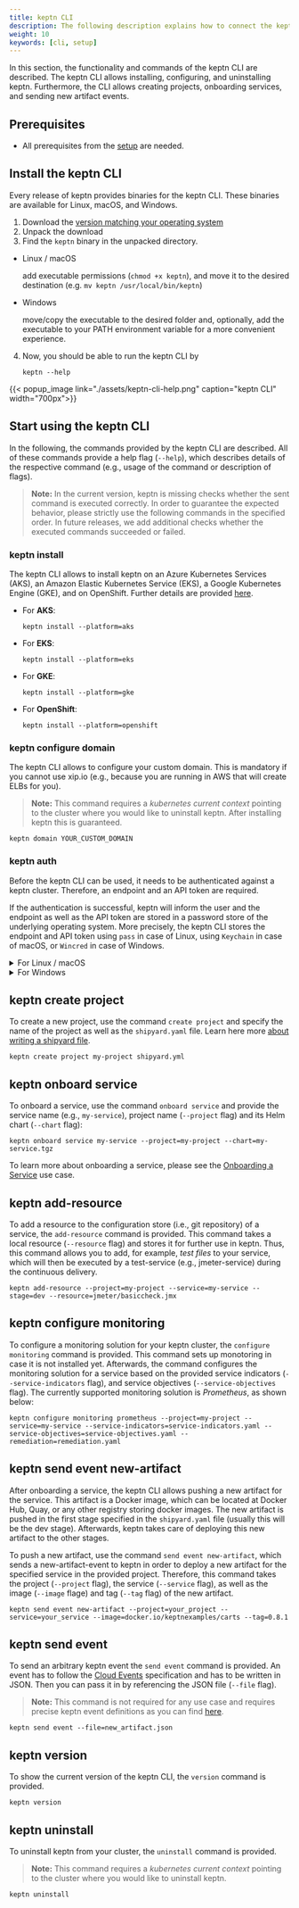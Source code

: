 ```yaml
---
title: keptn CLI
description: The following description explains how to connect the keptn CLI your keptn cluster and which commands are available.
weight: 10
keywords: [cli, setup]
---
```


In this section, the functionality and commands of the keptn CLI are described. The keptn CLI allows installing, configuring, and
uninstalling keptn. Furthermore, the CLI allows creating projects, onboarding services, and sending new artifact events.

## Prerequisites
- All prerequisites from the [setup](../../installation/setup-keptn#prerequisites) are needed.

## Install the keptn CLI
Every release of keptn provides binaries for the keptn CLI. These binaries are available for Linux, macOS, and Windows.

1. Download the [version matching your operating system](https://github.com/keptn/keptn/releases/)
1. Unpack the download
1. Find the `keptn` binary in the unpacked directory.
  - Linux / macOS
    
    add executable permissions (``chmod +x keptn``), and move it to the desired destination (e.g. `mv keptn /usr/local/bin/keptn`)

  - Windows

    move/copy the executable to the desired folder and, optionally, add the executable to your PATH environment variable for a more convenient experience.

4. Now, you should be able to run the keptn CLI by 
    ```console
    keptn --help
    ```
{{< popup_image
    link="./assets/keptn-cli-help.png"
    caption="keptn CLI"
    width="700px">}}


## Start using the keptn CLI

In the following, the commands provided by the keptn CLI are described.
All of these commands provide a help flag (`--help`), which describes details of the respective command (e.g., usage of the command or description of flags).

> **Note:** In the current version, keptn is missing checks whether the sent command is executed correctly.
In order to guarantee the expected behavior, please strictly use the following commands in the specified order.
In future releases, we add additional checks whether the executed commands succeeded or failed.

### keptn install 

The keptn CLI allows to install keptn on an Azure Kubernetes Services (AKS), an Amazon Elastic Kubernetes Service (EKS),
a Google Kubernetes Engine (GKE), and on OpenShift. Further details are provided [here](../../installation/#install-keptn).

- For **AKS**:

    ```console
    keptn install --platform=aks
    ```
- For **EKS**:

    ```console
    keptn install --platform=eks
    ```

- For **GKE**:

    ```console
    keptn install --platform=gke
    ```

- For **OpenShift**:

    ```console
    keptn install --platform=openshift
    ```

### keptn configure domain

The keptn CLI allows to configure your custom domain. This is mandatory if you cannot use xip.io (e.g., because you are running in AWS that will create ELBs for you).

> **Note:** This command requires a *kubernetes current context* pointing to the cluster where you would like to uninstall keptn. After installing keptn 
this is guaranteed.

```console
keptn domain YOUR_CUSTOM_DOMAIN
```

### keptn auth 

Before the keptn CLI can be used, it needs to be authenticated against a keptn cluster. Therefore, an endpoint and an API token are required.

If the authentication is successful, keptn will inform the user and the endpoint as well as the API token are stored in a password store of the underlying operating system. More precisely, the keptn CLI stores the endpoint and API token using `pass` in case of Linux, using `Keychain` in case of macOS, or `Wincred` in case of Windows.

<details><summary>For Linux / macOS</summary>
<p>

Set the needed environment variables.

```console
KEPTN_ENDPOINT=https://api.keptn.$(kubectl get cm keptn-domain -n keptn -ojsonpath={.data.app_domain})
KEPTN_API_TOKEN=$(kubectl get secret keptn-api-token -n keptn -ojsonpath={.data.keptn-api-token} | base64 --decode)
```

Authenticate to the keptn cluster.

```console
keptn auth --endpoint=$KEPTN_ENDPOINT --api-token=$KEPTN_API_TOKEN
```

> **Note**: If you receive a warning `Using a file-based storage for the key because the password-store seems to be not set up.` this is because a password store could not be found in your environment. In this case, the credentials are stored in `~/.keptn/.password-store` in your home directory.
</p>
</details>

<details><summary>For Windows</summary>
<p>

Please expand the corresponding section matching your CLI tool.

<details><summary>PowerShell</summary>
<p>

For the Windows PowerShell, a small script is provided that installs the `PSYaml` module and sets the environment variables. Please note that the PowerShell might have to be started with **Run as Administrator** privileges to install the module.

1. Copy the following snippet and paste it in your PowerShell. The snippet will be automatically executed line by line.

    ```
    $tokenEncoded = $(kubectl get secret keptn-api-token -n keptn -ojsonpath='{.data.keptn-api-token}')
    $Env:KEPTN_API_TOKEN = [System.Text.Encoding]::UTF8.GetString([System.Convert]::FromBase64String($tokenEncoded))
    $Env:KEPTN_ENDPOINT = 'https://api.keptn.'+$(kubectl get cm -n keptn keptn-domain -ojsonpath='{.data.app_domain}')
    ```

1. Now that everything we need is stored in environment variables, we can proceed with authorizing the keptn CLI. To authenticate against the keptn cluster use command auth and your endpoint and API token:

    ```
    keptn.exe auth --endpoint=$Env:KEPTN_ENDPOINT --api-token=$Env:KEPTN_API_TOKEN
    ```

</p>
</details>

<details><summary>Command Line</summary>
<p>

In the Windows Command Line, a couple of steps are necessary.

1. Get the keptn API Token encoded in base64

    ```console
    kubectl get secret keptn-api-token -n keptn -ojsonpath={.data.keptn-api-token}
    ```

    ```console
    abcdefghijkladfaea
    ```

1. Take the encoded API token - it is the value from the key `keptn-api-token` (in this example, it is `abcdefghijkladfaea`) and save it in a text file, e.g., `keptn-api-token-base64.txt`

1. Decode the file

    ```
    certutil -decode keptn-api-token-base64.txt keptn-api-token.txt
    ```

1. Open the newly created file `keptn-api-token.txt`, copy the value and paste it into the next command

    ```
    set KEPTN_API_TOKEN=value-of-your-token
    ```

1. Get the keptn cluster endpoint 

    ```console
    kubectl get cm -n keptn keptn-domain -ojsonpath={.data.app_domain}
    ```

    ```console
    YOUR.DOMAIN
    ```

1. Copy the `domain` value and save it in an environment variable

    ```
    set KEPTN_ENDPOINT=https://api.keptn.YOUR.DOMAIN
    ```

1. Now that everything we need is stored in environment variables, we can proceed with authorizing the keptn CLI.

    To authenticate against the keptn cluster use command `auth` and your endpoint and API token:

    ```
    keptn.exe auth --endpoint=%KEPTN_ENDPOINT% --api-token=%KEPTN_API_TOKEN%
    ```

</p>
</details>
</p>
</details>

## keptn create project 

To create a new project, use the command `create project` and specify the name of the project as well as the `shipyard.yaml` file. Learn here more [about writing a shipyard file](../../manage/project/#create-a-project).

```console
keptn create project my-project shipyard.yml
```

## keptn onboard service

To onboard a service, use the command `onboard service` and provide the service name (e.g., `my-service`), project name (`--project` flag) and its Helm chart (`--chart` flag):

```console
keptn onboard service my-service --project=my-project --chart=my-service.tgz
```

To learn more about onboarding a service, please see the [Onboarding a Service](../../usecases/onboard-carts-service) use case.

## keptn add-resource
To add a resource to the configuration store (i.e., git repository) of a service, the `add-resource` command is provided. This command takes a local resource (`--resource` flag) and stores it for further use in keptn. Thus, this command allows you to add, for example, *test files* to your service, which will then be executed by a test-service (e.g., jmeter-service) during the continuous delivery.  

```console
keptn add-resource --project=my-project --service=my-service --stage=dev --resource=jmeter/basiccheck.jmx
```

## keptn configure monitoring

To configure a monitoring solution for your keptn cluster, the `configure monitoring` command is provided. This command sets up monotoring in case it is not installed yet. Afterwards, the command configures the monitoring solution for a service based on the provided service indicators (`--service-indicators` flag), and service objectives (`--service-objectives` flag). The currently supported monitoring solution is *Prometheus*, as shown below:

```console
keptn configure monitoring prometheus --project=my-project --service=my-service --service-indicators=service-indicators.yaml --service-objectives=service-objectives.yaml --remediation=remediation.yaml
```

## keptn send event new-artifact

After onboarding a service, the keptn CLI allows pushing a new artifact for the service. This artifact is a Docker image, which can be located at Docker Hub, Quay, or any other registry storing docker images. The new artifact is pushed in the first stage specified in the `shipyard.yaml` file (usually this will be the dev stage).
Afterwards, keptn takes care of deploying this new artifact to the other stages.

To push a new artifact, use the command `send event new-artifact`, which sends a new-artifact-event to keptn in order to deploy a new artifact for the specified service in the provided project.
Therefore, this command takes the project (`--project` flag), the service (`--service` flag), as well as the image (`--image` flage) and tag (`--tag` flag) of the new artifact.

```console
keptn send event new-artifact --project=your_project --service=your_service --image=docker.io/keptnexamples/carts --tag=0.8.1
```

## keptn send event

To send an arbitrary keptn event the `send event` command is provided. An event has to follow the [Cloud Events](https://cloudevents.io/) specification and has to be written in JSON. Then you can pass it in by referencing the JSON file (`--file` flag).

>**Note:** This command is not required for any use case and requires precise keptn event definitions as you can find [here](https://github.com/keptn/keptn/blob/develop/specification/cloudevents.md).

```console
keptn send event --file=new_artifact.json
```

## keptn version

To show the current version of the keptn CLI, the `version` command is provided.

```console
keptn version
```

## keptn uninstall

To uninstall keptn from your cluster, the `uninstall` command is provided.

> **Note:** This command requires a *kubernetes current context* pointing to the cluster where you would like to uninstall keptn.

```console
keptn uninstall
```